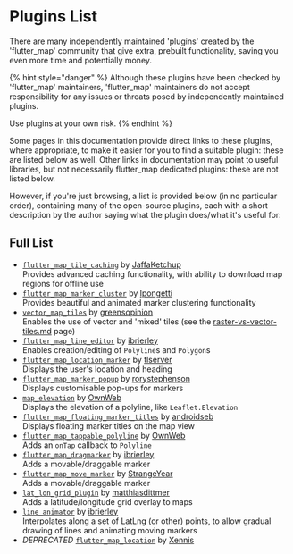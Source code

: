 # Plugins List

There are many independently maintained 'plugins' created by the 'flutter\_map' community that give extra, prebuilt functionality, saving you even more time and potentially money.

{% hint style="danger" %}
Although these plugins have been checked by 'flutter\_map' maintainers, 'flutter\_map' maintainers do not accept responsibility for any issues or threats posed by independently maintained plugins.

Use plugins at your own risk.
{% endhint %}

Some pages in this documentation provide direct links to these plugins, where appropriate, to make it easier for you to find a suitable plugin: these are listed below as well. Other links in documentation may point to useful libraries, but not necessarily flutter\_map dedicated plugins: these are not listed below.

However, if you're just browsing, a list is provided below (in no particular order), containing many of the open-source plugins, each with a short description by the author saying what the plugin does/what it's useful for:

## Full List

* [`flutter_map_tile_caching`](https://github.com/JaffaKetchup/flutter\_map\_tile\_caching) by [JaffaKetchup](https://github.com/JaffaKetchup)\
  Provides advanced caching functionality, with ability to download map regions for offline use
* [`flutter_map_marker_cluster`](https://github.com/lpongetti/flutter\_map\_marker\_cluster) by [lpongetti](https://github.com/lpongetti)\
  Provides beautiful and animated marker clustering functionality
* [`vector_map_tiles`](https://github.com/greensopinion/flutter-vector-map-tiles) by [greensopinion](https://github.com/greensopinion)\
  Enables the use of vector and 'mixed' tiles (see the [raster-vs-vector-tiles.md](../getting-started/explanation/raster-vs-vector-tiles.md "mention") page)
* [`flutter_map_line_editor`](https://github.com/ibrierley/flutter\_map\_line\_editor) by [ibrierley](https://github.com/ibrierley)\
  Enables creation/editing of `Polyline`s and `Polygon`s
* [`flutter_map_location_marker`](https://github.com/tlserver/flutter\_map\_location\_marker) by [tlserver](https://github.com/tlserver)\
  Displays the user's location and heading
* [`flutter_map_marker_popup`](https://github.com/rorystephenson/flutter\_map\_marker\_popup) by [rorystephenson](https://github.com/rorystephenson)\
  Displays customisable pop-ups for markers
* [`map_elevation`](https://github.com/OwnWeb/map\_elevation) by [OwnWeb](https://github.com/OwnWeb)\
  Displays the elevation of a polyline, like `Leaflet.Elevation`
* [`flutter_map_floating_marker_titles`](https://github.com/androidseb/flutter\_map\_floating\_marker\_titles) by [androidseb](https://github.com/androidseb)\
  Displays floating marker titles on the map view
* [`flutter_map_tappable_polyline`](https://github.com/OwnWeb/flutter\_map\_tappable\_polyline) by [OwnWeb](https://github.com/OwnWeb)\
  Adds an `onTap` callback to `Polyline`
* [`flutter_map_dragmarker`](https://github.com/ibrierley/flutter\_map\_dragmarker) by [ibrierley](https://github.com/ibrierley)\
  Adds a movable/draggable marker
* [`flutter_map_move_marker`](https://github.com/StrangeYear/flutter\_map\_move\_marker) by [StrangeYear](https://github.com/StrangeYear)\
  Adds a movable/draggable marker
* [`lat_lon_grid_plugin`](https://github.com/matthiasdittmer/lat\_lon\_grid\_plugin) by [matthiasdittmer](https://github.com/matthiasdittmer)\
  Adds a latitude/longitude grid overlay to maps
* [`line_animator`](https://github.com/ibrierley/line\_animator) by [ibrierley](https://github.com/ibrierley)\
  Interpolates along a set of LatLng (or other) points, to allow gradual drawing of lines and animating moving markers
* _DEPRECATED_ [`flutter_map_location`](https://github.com/Xennis/flutter\_map\_location) by [Xennis](https://github.com/Xennis)
